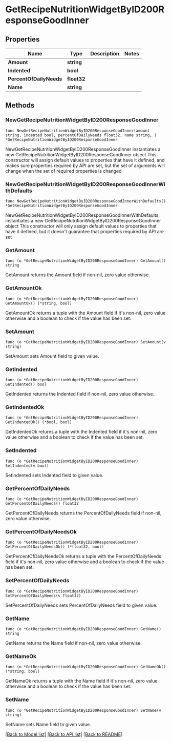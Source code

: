 # GetRecipeNutritionWidgetByID200ResponseGoodInner

## Properties

Name | Type | Description | Notes
------------ | ------------- | ------------- | -------------
**Amount** | **string** |  | 
**Indented** | **bool** |  | 
**PercentOfDailyNeeds** | **float32** |  | 
**Name** | **string** |  | 

## Methods

### NewGetRecipeNutritionWidgetByID200ResponseGoodInner

`func NewGetRecipeNutritionWidgetByID200ResponseGoodInner(amount string, indented bool, percentOfDailyNeeds float32, name string, ) *GetRecipeNutritionWidgetByID200ResponseGoodInner`

NewGetRecipeNutritionWidgetByID200ResponseGoodInner instantiates a new GetRecipeNutritionWidgetByID200ResponseGoodInner object
This constructor will assign default values to properties that have it defined,
and makes sure properties required by API are set, but the set of arguments
will change when the set of required properties is changed

### NewGetRecipeNutritionWidgetByID200ResponseGoodInnerWithDefaults

`func NewGetRecipeNutritionWidgetByID200ResponseGoodInnerWithDefaults() *GetRecipeNutritionWidgetByID200ResponseGoodInner`

NewGetRecipeNutritionWidgetByID200ResponseGoodInnerWithDefaults instantiates a new GetRecipeNutritionWidgetByID200ResponseGoodInner object
This constructor will only assign default values to properties that have it defined,
but it doesn't guarantee that properties required by API are set

### GetAmount

`func (o *GetRecipeNutritionWidgetByID200ResponseGoodInner) GetAmount() string`

GetAmount returns the Amount field if non-nil, zero value otherwise.

### GetAmountOk

`func (o *GetRecipeNutritionWidgetByID200ResponseGoodInner) GetAmountOk() (*string, bool)`

GetAmountOk returns a tuple with the Amount field if it's non-nil, zero value otherwise
and a boolean to check if the value has been set.

### SetAmount

`func (o *GetRecipeNutritionWidgetByID200ResponseGoodInner) SetAmount(v string)`

SetAmount sets Amount field to given value.


### GetIndented

`func (o *GetRecipeNutritionWidgetByID200ResponseGoodInner) GetIndented() bool`

GetIndented returns the Indented field if non-nil, zero value otherwise.

### GetIndentedOk

`func (o *GetRecipeNutritionWidgetByID200ResponseGoodInner) GetIndentedOk() (*bool, bool)`

GetIndentedOk returns a tuple with the Indented field if it's non-nil, zero value otherwise
and a boolean to check if the value has been set.

### SetIndented

`func (o *GetRecipeNutritionWidgetByID200ResponseGoodInner) SetIndented(v bool)`

SetIndented sets Indented field to given value.


### GetPercentOfDailyNeeds

`func (o *GetRecipeNutritionWidgetByID200ResponseGoodInner) GetPercentOfDailyNeeds() float32`

GetPercentOfDailyNeeds returns the PercentOfDailyNeeds field if non-nil, zero value otherwise.

### GetPercentOfDailyNeedsOk

`func (o *GetRecipeNutritionWidgetByID200ResponseGoodInner) GetPercentOfDailyNeedsOk() (*float32, bool)`

GetPercentOfDailyNeedsOk returns a tuple with the PercentOfDailyNeeds field if it's non-nil, zero value otherwise
and a boolean to check if the value has been set.

### SetPercentOfDailyNeeds

`func (o *GetRecipeNutritionWidgetByID200ResponseGoodInner) SetPercentOfDailyNeeds(v float32)`

SetPercentOfDailyNeeds sets PercentOfDailyNeeds field to given value.


### GetName

`func (o *GetRecipeNutritionWidgetByID200ResponseGoodInner) GetName() string`

GetName returns the Name field if non-nil, zero value otherwise.

### GetNameOk

`func (o *GetRecipeNutritionWidgetByID200ResponseGoodInner) GetNameOk() (*string, bool)`

GetNameOk returns a tuple with the Name field if it's non-nil, zero value otherwise
and a boolean to check if the value has been set.

### SetName

`func (o *GetRecipeNutritionWidgetByID200ResponseGoodInner) SetName(v string)`

SetName sets Name field to given value.



[[Back to Model list]](../README.md#documentation-for-models) [[Back to API list]](../README.md#documentation-for-api-endpoints) [[Back to README]](../README.md)


